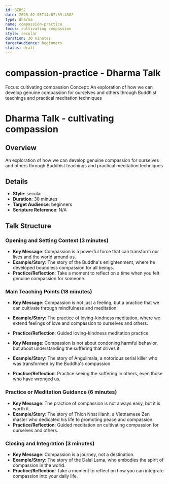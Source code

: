 ```yaml
---
id: BZRS2
date: 2025-02-05T14:07:59.438Z
type: dharma
name: compassion-practice
focus: cultivating compassion
style: secular
duration: 30 minutes
targetAudience: beginners
status: draft
---
```

# compassion-practice - Dharma Talk
Focus: cultivating compassion
Concept: An exploration of how we can develop genuine compassion for ourselves and others through Buddhist teachings and practical meditation techniques
# Dharma Talk - cultivating compassion

## Overview

An exploration of how we can develop genuine compassion for ourselves and others through Buddhist teachings and practical meditation techniques

## Details
- **Style**: secular
- **Duration**: 30 minutes
- **Target Audience**: beginners
- **Scripture Reference**: N/A

## Talk Structure

### Opening and Setting Context (3 minutes)
- **Key Message**: Compassion is a powerful force that can transform our lives and the world around us.
- **Example/Story**: The story of the Buddha's enlightenment, where he developed boundless compassion for all beings.
- **Practice/Reflection**: Take a moment to reflect on a time when you felt genuine compassion for someone.

### Main Teaching Points (18 minutes)
- **Key Message**: Compassion is not just a feeling, but a practice that we can cultivate through mindfulness and meditation.
- **Example/Story**: The practice of loving-kindness meditation, where we extend feelings of love and compassion to ourselves and others.
- **Practice/Reflection**: Guided loving-kindness meditation practice.

- **Key Message**: Compassion is not about condoning harmful behavior, but about understanding the suffering that drives it.
- **Example/Story**: The story of Angulimala, a notorious serial killer who was transformed by the Buddha's compassion.
- **Practice/Reflection**: Practice seeing the suffering in others, even those who have wronged us.

### Practice or Meditation Guidance (6 minutes)
- **Key Message**: The practice of compassion is not always easy, but it is worth it.
- **Example/Story**: The story of Thich Nhat Hanh, a Vietnamese Zen master who dedicated his life to promoting peace and compassion.
- **Practice/Reflection**: Guided meditation on cultivating compassion for ourselves and others.

### Closing and Integration (3 minutes)
- **Key Message**: Compassion is a journey, not a destination.
- **Example/Story**: The story of the Dalai Lama, who embodies the spirit of compassion in the world.
- **Practice/Reflection**: Take a moment to reflect on how you can integrate compassion into your daily life.